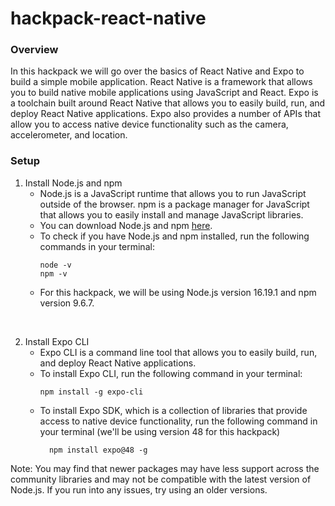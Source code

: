 # hackpack-react-native

### Overview
In this hackpack we will go over the basics of React Native and Expo to build a simple mobile application. React Native is a framework that allows you to build native mobile applications using JavaScript and React. Expo is a toolchain built around React Native that allows you to easily build, run, and deploy React Native applications. Expo also provides a number of APIs that allow you to access native device functionality such as the camera, accelerometer, and location. 

### Setup
1. Install Node.js and npm
    - Node.js is a JavaScript runtime that allows you to run JavaScript outside of the browser. npm is a package manager for JavaScript that allows you to easily install and manage JavaScript libraries. 
    - You can download Node.js and npm [here](https://nodejs.org/en/download/).
    - To check if you have Node.js and npm installed, run the following commands in your terminal:
        ```
        node -v
        npm -v
        ```
    - For this hackpack, we will be using Node.js version 16.19.1 and npm version 9.6.7.

<br/>

2. Install Expo CLI
    - Expo CLI is a command line tool that allows you to easily build, run, and deploy React Native applications.
    - To install Expo CLI, run the following command in your terminal:
        ```
        npm install -g expo-cli
        ```
    - To install Expo SDK, which is a collection of libraries that provide access to native device functionality, run the following command in your terminal (we'll be using version 48 for this hackpack)
        ```
          npm install expo@48 -g
        ```

Note: You may find that newer packages may have less support across the community libraries and may not be compatible with the latest version of Node.js. If you run into any issues, try using an older versions.

